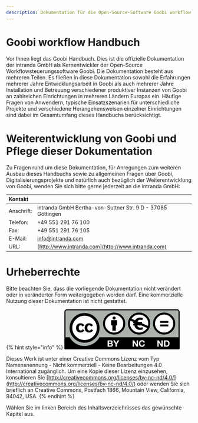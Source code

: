 ```yaml
---
description: Dokumentation für die Open-Source-Software Goobi workflow von intranda
---
```


# Goobi workflow Handbuch

Vor Ihnen liegt das Goobi Handbuch. Dies ist die offizielle Dokumentation der intranda GmbH als Kernentwickler der Open-Source Workflowsteuerungssoftware Goobi. Die Dokumentation besteht aus mehreren Teilen. Es fließen in diese Dokumentation sowohl die Erfahrungen mehrerer Jahre Entwicklungsarbeit in Goobi als auch mehrerer Jahre Installation und Betreuung verschiedener produktiver Instanzen von Goobi an zahlreichen Einrichtungen in mehreren Ländern Europas ein. Häufige Fragen von Anwendern, typische Einsatzszenarien für unterschiedliche Projekte und verschiedene Herangehensweisen einzelner Einrichtungen sind dabei im Gesamtumfang dieses Handbuchs berücksichtigt.

# Weiterentwicklung von Goobi und Pflege dieser Dokumentation

Zu Fragen rund um diese Dokumentation, für Anregungen zum weiteren Ausbau dieses Handbuchs sowie zu allgemeinen Fragen über Goobi, Digitalisierungsprojekte und natürlich auch bezüglich der Weiterentwicklung von Goobi, wenden Sie sich bitte gerne jederzeit an die intranda GmbH:

| **Kontakt** |  |
| :--- | :--- |
| Anschrift: | intranda GmbH Bertha-von-Suttner Str. 9 D - 37085 Göttingen |
| Telefon: | +49 551 291 76 100 |
| Fax: | +49 551 291 76 105  |
| E-Mail: | [info@intranda.com](mailto:info@intranda.com) |
| URL: | [http://www.intranda.com](http://www.intranda.com) |

# Urheberrechte

Bitte beachten Sie, dass die vorliegende Dokumentation nicht verändert oder in veränderter Form weitergegeben werden darf. Eine kommerzielle Nutzung dieser Dokumentation ist nicht gestattet.

{% hint style="info" %}
![](.gitbook/assets/cc.png)

Dieses Werk ist unter einer Creative Commons Lizenz vom Typ Namensnennung - Nicht kommerziell - Keine Bearbeitungen 4.0 International zugänglich. Um eine Kopie dieser Lizenz einzusehen, konsultieren Sie [http://creativecommons.org/licenses/by-nc-nd/4.0/](http://creativecommons.org/licenses/by-nc-nd/4.0/) oder wenden Sie sich brieflich an Creative Commons, Postfach 1866, Mountain View, California, 94042, USA.
{% endhint %}

Wählen Sie im linken Bereich des Inhaltsverzeichnisses das gewünschte Kapitel aus.
